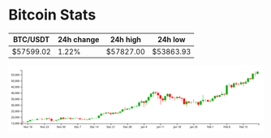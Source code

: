 # Bitcoin Stats

BTC/USDT|24h change|24h high|24h low|
|---|---|---|---|
|$57599.02|1.22%|$57827.00|$53863.93|

<img src="./chart.svg">

